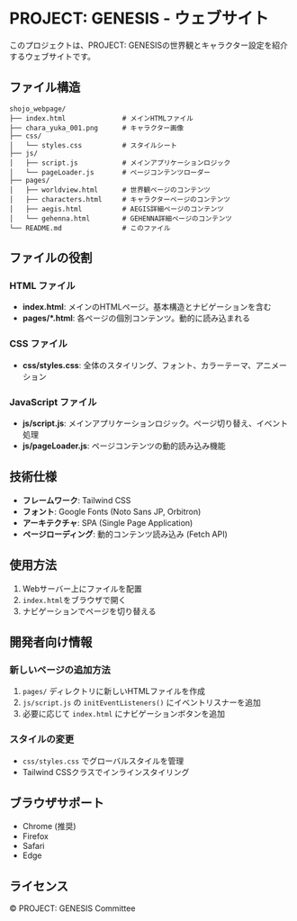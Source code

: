 # PROJECT: GENESIS - ウェブサイト

このプロジェクトは、PROJECT: GENESISの世界観とキャラクター設定を紹介するウェブサイトです。

## ファイル構造

```
shojo_webpage/
├── index.html              # メインHTMLファイル
├── chara_yuka_001.png      # キャラクター画像
├── css/
│   └── styles.css          # スタイルシート
├── js/
│   ├── script.js           # メインアプリケーションロジック
│   └── pageLoader.js       # ページコンテンツローダー
├── pages/
│   ├── worldview.html      # 世界観ページのコンテンツ
│   ├── characters.html     # キャラクターページのコンテンツ
│   ├── aegis.html          # AEGIS詳細ページのコンテンツ
│   └── gehenna.html        # GEHENNA詳細ページのコンテンツ
└── README.md               # このファイル
```

## ファイルの役割

### HTML ファイル
- **index.html**: メインのHTMLページ。基本構造とナビゲーションを含む
- **pages/*.html**: 各ページの個別コンテンツ。動的に読み込まれる

### CSS ファイル
- **css/styles.css**: 全体のスタイリング、フォント、カラーテーマ、アニメーション

### JavaScript ファイル
- **js/script.js**: メインアプリケーションロジック。ページ切り替え、イベント処理
- **js/pageLoader.js**: ページコンテンツの動的読み込み機能

## 技術仕様

- **フレームワーク**: Tailwind CSS
- **フォント**: Google Fonts (Noto Sans JP, Orbitron)
- **アーキテクチャ**: SPA (Single Page Application)
- **ページローディング**: 動的コンテンツ読み込み (Fetch API)

## 使用方法

1. Webサーバー上にファイルを配置
2. `index.html`をブラウザで開く
3. ナビゲーションでページを切り替える

## 開発者向け情報

### 新しいページの追加方法
1. `pages/` ディレクトリに新しいHTMLファイルを作成
2. `js/script.js` の `initEventListeners()` にイベントリスナーを追加
3. 必要に応じて `index.html` にナビゲーションボタンを追加

### スタイルの変更
- `css/styles.css` でグローバルスタイルを管理
- Tailwind CSSクラスでインラインスタイリング

## ブラウザサポート
- Chrome (推奨)
- Firefox
- Safari
- Edge

## ライセンス
© PROJECT: GENESIS Committee
